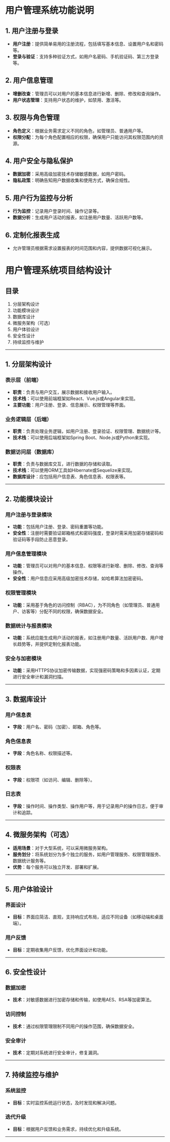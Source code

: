 # 用户管理系统功能说明

## 1. 用户注册与登录
- ​**用户注册**：提供简单易用的注册流程，包括填写基本信息、设置用户名和密码等。
- ​**登录与验证**：支持多种验证方式，如用户名密码、手机验证码、第三方登录等。

## 2. 用户信息管理
- ​**增删改查**：管理员可以对用户的基本信息进行新增、删除、修改和查询操作。
- ​**用户状态管理**：支持用户状态的维护，如禁用、激活等。

## 3. 权限与角色管理
- ​**角色定义**：根据业务需求定义不同的角色，如管理员、普通用户等。
- ​**权限分配**：为每个角色配置相应的权限，确保用户只能访问其权限范围内的资源。

## 4. 用户安全与隐私保护
- ​**数据加密**：采用高级加密技术存储敏感数据，如用户密码。
- ​**隐私政策**：明确告知用户数据收集和使用方式，确保合规性。

## 5. 用户行为监控与分析
- ​**行为监控**：记录用户登录时间、操作记录等。
- ​**数据分析**：生成用户活动的报表，如注册用户数量、活跃用户数等。

## 6. 定制化报表生成
- 允许管理员根据需求设置报表的时间范围和内容，提供数据可视化展示。

# 用户管理系统项目结构设计

## 目录
1. 分层架构设计
2. 功能模块设计
3. 数据库设计
4. 微服务架构（可选）
5. 用户体验设计
6. 安全性设计
7. 持续监控与维护

---

## 1. 分层架构设计
### 表示层（前端）
- ​**职责**：负责与用户交互，展示数据和接收用户输入。
- ​**技术栈**：可以使用前端框架如React、Vue.js或Angular来实现。
- ​**主要功能**：用户注册、登录、信息展示、权限管理等界面。

### 业务逻辑层（后端）
- ​**职责**：负责处理业务逻辑，如用户注册、登录验证、权限管理、数据统计等。
- ​**技术栈**：可以使用后端框架如Spring Boot、Node.js或Python来实现。

### 数据访问层（数据库）
- ​**职责**：负责与数据库交互，进行数据的存储和读取。
- ​**技术栈**：可以使用ORM工具如Hibernate或Sequelize来实现。
- ​**数据库设计**：应包括用户信息表、角色信息表、权限表等。

---

## 2. 功能模块设计
### 用户注册与登录模块
- ​**功能**：包括用户注册、登录、密码重置等功能。
- ​**安全性**：注册时需要验证邮箱格式和密码强度，登录时需采用加密存储密码和验证码等手段防止恶意登录。

### 用户信息管理模块
- ​**功能**：管理员可以对用户的基本信息、权限等进行新增、删除、修改、查询等操作。
- ​**安全性**：用户信息应采用高级加密技术存储，如哈希算法加密密码。

### 权限管理模块
- ​**功能**：采用基于角色的访问控制（RBAC），为不同角色（如管理员、普通用户、访客等）分配不同的权限，确保数据安全。

### 数据统计与报表模块
- ​**功能**：系统应能生成用户活动的报表，如注册用户数量、活跃用户数、用户增长趋势等，并提供定制化报表功能。

### 安全与加密模块
- ​**功能**：采用HTTPS协议加密传输数据，实现强密码策略和多因素认证，定期进行安全审计和漏洞扫描。

---

## 3. 数据库设计
### 用户信息表
- ​**字段**：用户名、密码（加密）、邮箱、角色等。

### 角色信息表
- ​**字段**：角色名称、权限描述等。

### 权限表
- ​**字段**：权限项（如访问、编辑、删除等）。

### 日志表
- ​**字段**：操作时间、操作类型、操作用户等，用于记录用户的操作日志，便于审计和追踪。

---

## 4. 微服务架构（可选）
- ​**适用场景**：对于大型系统，可以采用微服务架构。
- ​**服务划分**：将系统划分为多个独立的服务，如用户管理服务、权限管理服务、数据统计服务等。
- ​**优势**：每个服务可以独立开发、部署和扩展。

---

## 5. 用户体验设计
### 界面设计
- ​**目标**：界面应简洁、直观，支持响应式布局，适应不同设备（如移动端和桌面端）。

### 用户反馈
- ​**目标**：定期收集用户反馈，优化界面设计和功能。

---

## 6. 安全性设计
### 数据加密
- ​**技术**：对敏感数据进行加密存储和传输，如使用AES、RSA等加密算法。

### 访问控制
- ​**技术**：通过权限管理限制不同用户的操作范围，确保数据安全。

### 安全审计
- ​**技术**：定期对系统进行安全审计，修复漏洞。

---

## 7. 持续监控与维护
### 系统监控
- ​**目标**：实时监控系统运行状态，及时发现和解决问题。

### 迭代升级
- ​**目标**：根据用户反馈和业务需求，持续优化和升级系统。

---
